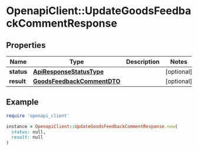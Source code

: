 # OpenapiClient::UpdateGoodsFeedbackCommentResponse

## Properties

| Name | Type | Description | Notes |
| ---- | ---- | ----------- | ----- |
| **status** | [**ApiResponseStatusType**](ApiResponseStatusType.md) |  | [optional] |
| **result** | [**GoodsFeedbackCommentDTO**](GoodsFeedbackCommentDTO.md) |  | [optional] |

## Example

```ruby
require 'openapi_client'

instance = OpenapiClient::UpdateGoodsFeedbackCommentResponse.new(
  status: null,
  result: null
)
```


